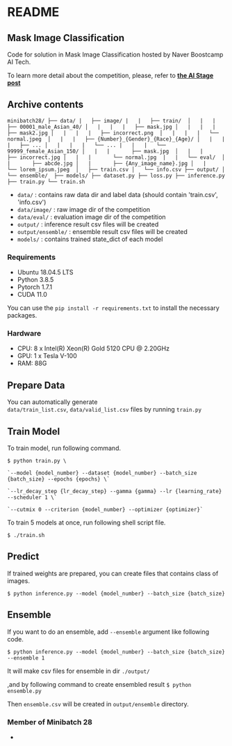 # README

## Mask Image Classification

Code for solution in Mask Image Classification hosted by Naver Boostcamp AI Tech.

To learn more detail about the competition, please, refer to [**the AI Stage post**](https://stages.ai/competitions/74/overview/description)

## **Archive contents**

`minibatch28/
├── data/
|   ├── image/
|   |   ├── train/ 
│   |   |   ├── 00001_male_Asian_40/
│   |   |   |   ├── mask.jpg
│   |   |   |   ├── mask2.jpg
│   |   |   |   ├── incorrect.png 
│   |   |   |   └── normal.jpeg 
│   |   |   ├── {Number}_{Gender}_{Race}_{Age}/
│   |   |   |   ├── ...
│   |   |   |   └── ...
|   |   |   └── 99999_female_Asian_150/
│   |   |       ├── mask.jpg 
│   |   |       ├── incorrect.jpg
│   |   |       └── normal.jpg 
|   |   └── eval/ 
│   |       ├── abcde.jpg
│   |       ├── {Any_image_name}.jpg
│   |       └── lorem_ipsum.jpeg 
│   ├── train.csv
│   └── info.csv
├── output/
│   └── ensemble/ 
├── models/
├── dataset.py
├── loss.py
├── inference.py
├── train.py
└── train.sh`

- `data/` : contains raw data dir and label data (should contain 'train.csv', 'info.csv')
- `data/image/` : raw image dir of the competition
- `data/eval/` : evaluation image dir of the competition
- `output/` : inference result csv files will be created
- `output/ensemble/` : ensemble result csv files will be created
- `models/` : contains trained state_dict of each model

### **Requirements**

- Ubuntu 18.04.5 LTS
- Python 3.8.5
- Pytorch 1.7.1
- CUDA 11.0

You can use the `pip install -r requirements.txt` to install the necessary packages.

### **Hardware**

- CPU: 8 x Intel(R) Xeon(R) Gold 5120 CPU @ 2.20GHz
- GPU: 1 x Tesla V-100
- RAM: 88G

## **Prepare Data**

You can automatically generate `data/train_list.csv`, `data/valid_list.csv` files by running `train.py`

## **Train Model**

To train model, run following command.

`$ python train.py \`

    `--model {model_number} --dataset {model_number} --batch_size {batch_size} --epochs {epochs} \`

    `--lr_decay_step {lr_decay_step} --gamma {gamma} --lr {learning_rate} --scheduler 1 \` 

    `--cutmix 0 --criterion {model_number} --optimizer {optimizer}`

To train 5 models at once, run following shell script file.

`$ ./train.sh`

## **Predict**

If trained weights are prepared, you can create files that contains class of images.

`$ python inference.py --model {model_number} --batch_size {batch_size}` 

## Ensemble

If you want to do an ensemble, add `--ensemble` argument like following code.

`$ python inference.py --model {model_number} --batch_size {batch_size} --ensemble 1`

It will make csv files for ensemble in dir `./output/` 

,and by following command to create ensembled result `$ python ensemble.py`

Then `ensemble.csv` will be created in `output/ensemble` directory.

### Member of Minibatch 28

-